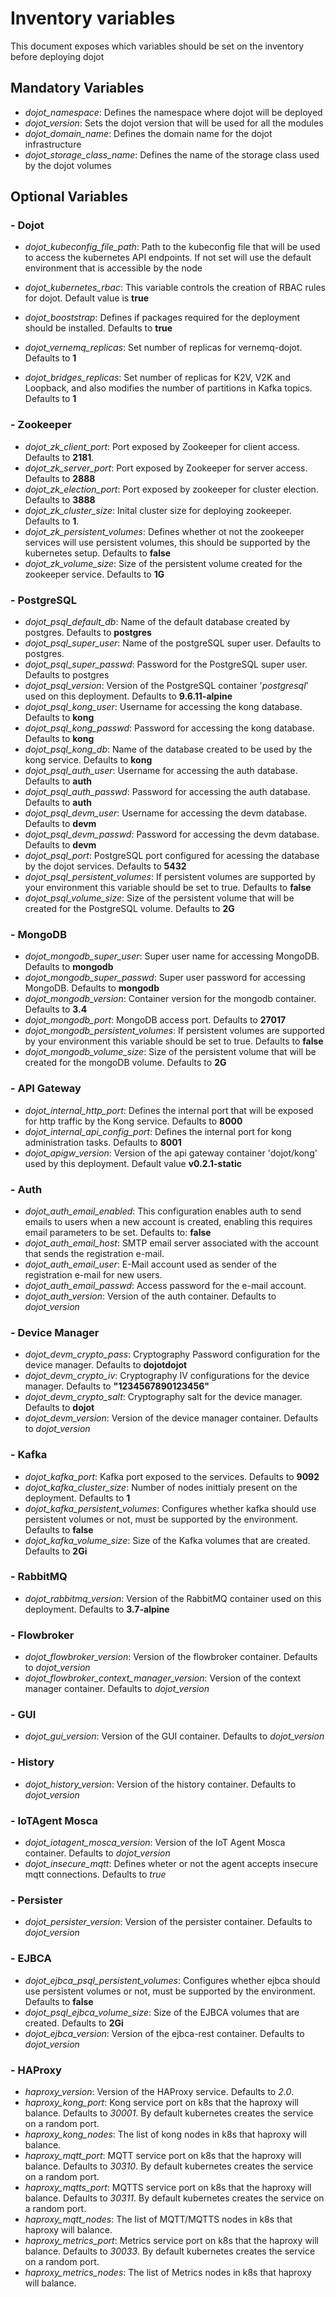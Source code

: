 # Inventory variables

This document exposes which variables should be set on the inventory
before deploying dojot

## Mandatory Variables

* *dojot_namespace*: Defines the namespace where dojot will be deployed
* *dojot_version*: Sets the dojot version that will be used for all the modules
* *dojot_domain_name*: Defines the domain name for the dojot infrastructure
* *dojot_storage_class_name*: Defines the name of the storage class used by the dojot volumes

## Optional Variables

### - Dojot

* *dojot_kubeconfig_file_path*: Path to the kubeconfig file that will be used to access the kubernetes API endpoints. If not set will use the default environment that is accessible by the node
* *dojot_kubernetes_rbac*: This variable controls the creation of RBAC rules for dojot. Default value is **true**
* *dojot_booststrap*: Defines if packages required for the deployment should be installed. Defaults to **true**

* *dojot_vernemq_replicas*: Set number of replicas for vernemq-dojot. Defaults to **1**
* *dojot_bridges_replicas*: Set number of replicas for K2V, V2K and Loopback, and also modifies the number of partitions in Kafka topics. Defaults to **1**

### - Zookeeper

* *dojot_zk_client_port*: Port exposed by Zookeeper for client access. Defaults to **2181**.
* *dojot_zk_server_port*: Port exposed by Zookeeper for server access. Defaults to **2888**
* *dojot_zk_election_port*: Port exposed by zookeeper for cluster election. Defaults to **3888**
* *dojot_zk_cluster_size*: Inital cluster size for deploying zookeeper. Defaults to **1**.
* *dojot_zk_persistent_volumes*: Defines whether ot not the zookeeper services will use persistent volumes, this should be supported by the kubernetes setup. Defaults to **false**
* *dojot_zk_volume_size*: Size of the persistent volume created for the zookeeper service. Defaults to **1G**

### - PostgreSQL

* *dojot_psql_default_db*: Name of the default database created by postgres. Defaults to **postgres**
* *dojot_psql_super_user*: Name of the postgreSQL super user. Defaults to postgres.
* *dojot_psql_super_passwd*: Password for the PostgreSQL super user. Defaults to postgres
* *dojot_psql_version*: Version of the PostgreSQL container '*postgresql*' used on this deployment. Defaults to **9.6.11-alpine**
* *dojot_psql_kong_user*: Username for accessing the kong database. Defaults to **kong**
* *dojot_psql_kong_passwd*: Password for accessing the kong database. Defaults to **kong**
* *dojot_psql_kong_db*: Name of the database created to be used by the kong service. Defaults to **kong**
* *dojot_psql_auth_user*: Username for accessing the auth database. Defaults to **auth**
* *dojot_psql_auth_passwd*: Password for accessing the auth database. Defaults to **auth**
* *dojot_psql_devm_user*: Username for accessing the devm database. Defaults to **devm**
* *dojot_psql_devm_passwd*: Password for accessing the devm database. Defaults to **devm**
* *dojot_psql_port*: PostgreSQL port configured for acessing the database by the dojot services. Defaults to **5432**
* *dojot_psql_persistent_volumes*: If persistent volumes are supported by your environment this variable should be set to true. Defaults to **false**
* *dojot_psql_volume_size*: Size of the persistent volume that will be created for the PostgreSQL volume. Defaults to **2G**


### - MongoDB

* *dojot_mongodb_super_user*: Super user name for accessing MongoDB. Defaults to **mongodb**
* *dojot_mongodb_super_passwd*: Super user password for accessing MongoDB. Defaults to **mongodb**
* *dojot_mongodb_version*: Container version for the mongodb container. Defaults to **3.4**
* *dojot_mongodb_port*: MongoDB access port. Defaults to **27017**
* *dojot_mongodb_persistent_volumes*: If persistent volumes are supported by your environment this variable should be set to true. Defaults to **false**
* *dojot_mongodb_volume_size*: Size of the persistent volume that will be created for the mongoDB volume. Defaults to **2G**

### - API Gateway

* *dojot_internal_http_port*: Defines the internal port that will be exposed for http traffic by the Kong service. Defaults to **8000**
* *dojot_internal_api_config_port*: Defines the internal port for kong administration tasks. Defaults to **8001**
* *dojot_apigw_version*: Version of the api gateway container 'dojot/kong' used by this deployment. Default value **v0.2.1-static**

### - Auth

* *dojot_auth_email_enabled*: This configuration enables auth to send emails to users when a new account is created, enabling this requires email parameters to be set. Defaults to: **false**
* *dojot_auth_email_host*: SMTP email server associated with the account that sends the registration e-mail.
* *dojot_auth_email_user*: E-Mail account used as sender of the registration e-mail for new users.
* *dojot_auth_email_passwd*: Access password for the e-mail account.
* *dojot_auth_version*: Version of the auth container. Defaults to *dojot_version*

### - Device Manager

* *dojot_devm_crypto_pass*: Cryptography Password configuration for the device manager. Defaults to **dojotdojot**
* *dojot_devm_crypto_iv*: Cryptography IV configurations for the device manager. Defaults to **"1234567890123456"**
* *dojot_devm_crypto_salt*: Cryptography salt for the device manager. Defaults to **dojot**
* *dojot_devm_version*: Version of the device manager container. Defaults to *dojot_version*

### - Kafka

* *dojot_kafka_port*: Kafka port exposed to the services. Defaults to **9092**
* *dojot_kafka_cluster_size*: Number of nodes inittialy present on the deployment. Defaults to **1**
* *dojot_kafka_persistent_volumes*: Configures whether kafka should use persistent volumes or not, must be supported by the environment. Defaults to **false**
* *dojot_kafka_volume_size*: Size of the Kafka volumes that are created. Defaults to **2Gi**

### - RabbitMQ

* *dojot_rabbitmq_version*: Version of the RabbitMQ container used on this deployment. Defaults to **3.7-alpine**

### - Flowbroker

* *dojot_flowbroker_version*: Version of the flowbroker container. Defaults to *dojot_version*
* *dojot_flowbroker_context_manager_version*: Version of the context manager container. Defaults to *dojot_version*

### - GUI

* *dojot_gui_version*: Version of the GUI container. Defaults to *dojot_version*

### - History

* *dojot_history_version*: Version of the history container. Defaults to *dojot_version*

### - IoTAgent Mosca

* *dojot_iotagent_mosca_version*: Version of the IoT Agent Mosca container. Defaults to *dojot_version*
* *dojot_insecure_mqtt*: Defines wheter or not the agent accepts insecure mqtt connections. Defaults to *true*

### - Persister

* *dojot_persister_version*: Version of the persister container. Defaults to *dojot_version*

### - EJBCA

* *dojot_ejbca_psql_persistent_volumes*: Configures whether ejbca should use persistent volumes or not, must be supported by the environment. Defaults to **false**
* *dojot_psql_ejbca_volume_size*: Size of the EJBCA volumes that are created. Defaults to **2Gi**
* *dojot_ejbca_version*: Version of the ejbca-rest container. Defaults to *dojot_version*


### - HAProxy

* *haproxy_version*: Version of the HAProxy service. Defaults to *2.0*.
* *haproxy_kong_port*: Kong service port on k8s that the haproxy will balance. Defaults to *30001*. By default kubernetes creates the service on a random port.
* *haproxy_kong_nodes*: The list of kong nodes in k8s that haproxy will balance.
* *haproxy_mqtt_port*: MQTT service port on k8s that the haproxy will balance. Defaults to *30310*. By default kubernetes creates the service on a random port.
* *haproxy_mqtts_port*: MQTTS service port on k8s that the haproxy will balance. Defaults to *30311*. By default kubernetes creates the service on a random port.
* *haproxy_mqtt_nodes*: The list of MQTT/MQTTS nodes in k8s that haproxy will balance.
* *haproxy_metrics_port*: Metrics service port on k8s that the haproxy will balance. Defaults to *30033*. By default kubernetes creates the service on a random port.
* *haproxy_metrics_nodes*: The list of Metrics nodes in k8s that haproxy will balance.
